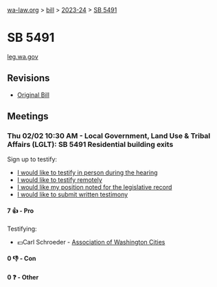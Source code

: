 [wa-law.org](/) > [bill](/bill/) > [2023-24](/bill/2023-24/) > [SB 5491](/bill/2023-24/sb/5491/)

# SB 5491
[leg.wa.gov](https://app.leg.wa.gov/billsummary?BillNumber=5491&Year=2023&Initiative=false)

## Revisions
* [Original Bill](1/)

## Meetings
### Thu 02/02 10:30 AM - Local Government, Land Use & Tribal Affairs (LGLT): SB 5491 Residential building exits
Sign up to testify:
* [I would like to testify in person during the hearing](https://app.leg.wa.gov/csi/Testifier/Add?chamber=House&mId=30582&aId=150175&caId=20876&tId=1)
* [I would like to testify remotely](https://app.leg.wa.gov/csi/Testifier/Add?chamber=House&mId=30582&aId=150175&caId=20876&tId=2)
* [I would like my position noted for the legislative record](https://app.leg.wa.gov/csi/Testifier/Add?chamber=House&mId=30582&aId=150175&caId=20876&tId=3)
* [I would like to submit written testimony](https://app.leg.wa.gov/csi/Testifier/Add?chamber=House&mId=30582&aId=150175&caId=20876&tId=4)

#### 7 👍 - Pro
Testifying:
* 💵Carl Schroeder - [Association of Washington Cities](/org/association_of_washington_cities/)

#### 0 👎 - Con

#### 0 ❓ - Other
